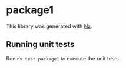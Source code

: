# package1

This library was generated with [Nx](https://nx.dev).

## Running unit tests

Run `nx test package1` to execute the unit tests.
